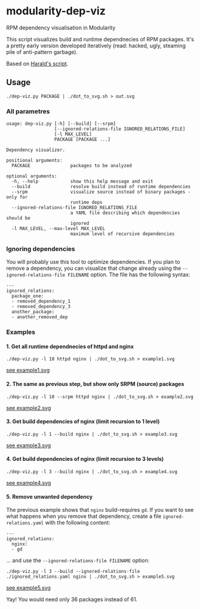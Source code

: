 # modularity-dep-viz
RPM dependency visualisation in Modularity

This script visualizes build and runtime dependnecies of RPM packages. It's a pretty early version developed iteratively (read: hacked, ugly, steaming pile of anti-pattern garbage).

Based on [Harald's script](https://harald.hoyer.xyz/2014/01/14/self-hosting-fedora-base/).

## Usage

```
./dep-viz.py PACKAGE | ./dot_to_svg.sh > out.svg
```

### All parametres

```
usage: dep-viz.py [-h] [--build] [--srpm]
                  [--ignored-relations-file IGNORED_RELATIONS_FILE]
                  [-l MAX_LEVEL]
                  PACKAGE [PACKAGE ...]

Dependency visualizer.

positional arguments:
  PACKAGE               packages to be analyzed

optional arguments:
  -h, --help            show this help message and exit
  --build               resolve build instead of runtime dependencies
  --srpm                visualize source instead of binary packages - only for
                        runtime deps
  --ignored-relations-file IGNORED_RELATIONS_FILE
                        a YAML file describing which dependencies should be
                        ignored
  -l MAX_LEVEL, --max-level MAX_LEVEL
                        maximum level of recursive dependencies
```

### Ignoring dependencies

You will probably use this tool to optimize dependencies. If you plan to remove a dependency, you can visualize that change already using the `--ignored-relations-file FILENAME` option. The file has the following syntax:

```
---
ignored_relations:
  package_one:
  - removed_dependency_1
  - removed_dependency_3
  another_package:
  - another_removed_dep
```



### Examples

#### 1. Get all runtime dependnecies of httpd and nginx

```
./dep-viz.py -l 10 httpd nginx | ./dot_to_svg.sh > example1.svg
```

[see example1.svg](https://github.com/asamalik/modularity-dep-viz/blob/master/example_outputs/example1.svg)

#### 2. The same as previous step, but show only SRPM (source) packages

```
./dep-viz.py -l 10 --srpm httpd nginx | ./dot_to_svg.sh > example2.svg
```

[see example2.svg](https://github.com/asamalik/modularity-dep-viz/blob/master/example_outputs/example2.svg)


#### 3. Get build dependencies of nginx (limit recursion to 1 level)

```
./dep-viz.py -l 1 --build nginx | ./dot_to_svg.sh > example3.svg
```

[see example3.svg](https://github.com/asamalik/modularity-dep-viz/blob/master/example_outputs/example3.svg)

#### 4. Get build dependencies of nginx (limit recursion to 3 levels)

```
./dep-viz.py -l 3 --build nginx | ./dot_to_svg.sh > example4.svg
```

[see example4.svg](https://github.com/asamalik/modularity-dep-viz/blob/master/example_outputs/example4.svg)

#### 5. Remove unwanted dependency

The previous example shows that `nginx` build-requires `gd`. If you want to see what happens when you remove that dependency, create a file `ignored-relations.yaml` with the following content:

```
---
ignored_relations:
  nginx:
  - gd
```

... and use the `--ignored-relations-file FILENAME` option:

```
./dep-viz.py -l 3 --build --ignored-relations-file ./ignored_relations.yaml nginx | ./dot_to_svg.sh > example5.svg
```

[see example5.svg](https://github.com/asamalik/modularity-dep-viz/blob/master/example_outputs/example5.svg)

Yay! You would need only 36 packages instead of 61.
